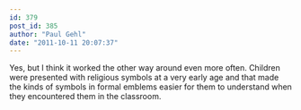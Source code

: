 ```yaml
---
id: 379
post_id: 385
author: "Paul Gehl"
date: "2011-10-11 20:07:37"
---
```

Yes, but I think it worked the other way around even more often. Children were presented with religious symbols at a very early age and that made the kinds of symbols in formal emblems easier for them to understand when they encountered them in the classroom.
